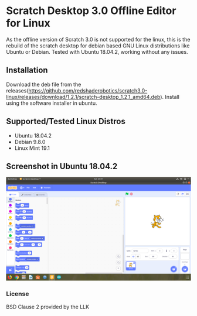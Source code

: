 # Scratch Desktop 3.0 Offline Editor for Linux
As the offline version of Scratch 3.0 is not supported for the linux, this is the rebuild of the scratch desktop for debian based GNU Linux distributions like Ubuntu or Debian. Tested with Ubuntu 18.04.2, working without any issues.

## Installation
Download the deb file from the releases(https://github.com/redshaderobotics/scratch3.0-linux/releases/download/1.2.1/scratch-desktop_1.2.1_amd64.deb). Install using the software installer in ubuntu.

## Supported/Tested Linux Distros
* Ubuntu 18.04.2
* Debian 9.8.0
* Linux Mint 19.1

## Screenshot in Ubuntu 18.04.2
![Screenshot](screenshot.png)

### License
BSD Clause 2 provided by the LLK
